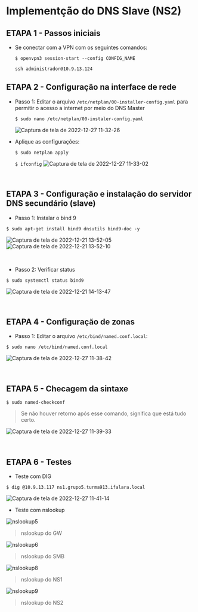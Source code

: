 # Implementção do DNS Slave (NS2)


## ETAPA 1 - Passos iniciais

* Se conectar com a VPN com os seguintes comandos:
  
  ```$ openvpn3 session-start --config CONFIG_NAME```
  
  ```ssh administrador@10.9.13.124```
  
## ETAPA 2 - Configuração na interface de rede
  
 * Passo 1: Editar o arquivo ```/etc/netplan/00-installer-config.yaml``` para permitir o acesso a internet por meio do DNS Master
  
   ```$ sudo nano /etc/netplan/00-instaler-config.yaml```
   
   ![Captura de tela de 2022-12-27 11-32-26](https://user-images.githubusercontent.com/103398796/210071227-551e4547-956e-4119-aa5b-51de542d1dbc.PNG)
   
   
  * Aplique as configurações:
  
    ```$ sudo netplan apply```

    ```$ ifconfig```
    ![Captura de tela de 2022-12-27 11-33-02](https://user-images.githubusercontent.com/103398796/210071260-7b5ad40d-afc0-45bd-9387-de61fbace72e.PNG)
    
    &nbsp;
   
## ETAPA 3 - Configuração e instalação do servidor DNS secundário (slave)

* Passo 1: Instalar o bind 9

```$ sudo apt-get install bind9 dnsutils bind9-doc -y```

![Captura de tela de 2022-12-21 13-52-05](https://user-images.githubusercontent.com/103398796/210071216-9ad7ffa9-223a-47e2-bbbd-e39712a934d1.PNG)
![Captura de tela de 2022-12-21 13-52-10](https://user-images.githubusercontent.com/103398796/210071223-1c6eaa81-d05e-4b9c-89ec-12246be93830.PNG)

&nbsp;

* Passo 2: Verificar status

```$ sudo systemctl status bind9```

![Captura de tela de 2022-12-21 14-13-47](https://user-images.githubusercontent.com/103398796/210071243-1e5a6ca9-c837-427e-873c-bf02e3e218a2.PNG)

&nbsp;

## ETAPA 4 - Configuração de zonas

* Passo 1: Editar o arquivo ```/etc/bind/named.conf.local```: 

```$ sudo nano /etc/bind/named.conf.local```

![Captura de tela de 2022-12-27 11-38-42](https://user-images.githubusercontent.com/103398796/210071270-885e07ec-bb58-4c78-870e-b697c34b6829.PNG)

&nbsp;

## ETAPA 5 - Checagem da sintaxe

```$ sudo named-checkconf```

> Se não houver retorno após esse comando, significa que está tudo certo.

![Captura de tela de 2022-12-27 11-39-33](https://user-images.githubusercontent.com/103398796/210071277-81266773-a60e-4b51-8207-fec5e8600e68.PNG)

&nbsp;

## ETAPA 6 - Testes

* Teste com DIG

```$ dig @10.9.13.117 ns1.grupo5.turma913.ifalara.local```

![Captura de tela de 2022-12-27 11-41-14](https://user-images.githubusercontent.com/103398796/210071282-3a491fbd-6561-418b-bdfc-cd69462a1e1e.PNG)

* Teste com nslookup

![nslookup5](https://user-images.githubusercontent.com/103398796/210071899-8fc973d1-5b39-4653-8939-c3bf61cf1f18.png)

> nslookup do GW

![nslookup6](https://user-images.githubusercontent.com/103398796/210071902-7e87f817-c847-489d-9e69-70dcc33d4a51.png)

> nslookup do SMB

![nslookup8](https://user-images.githubusercontent.com/103398796/210071908-164f1c32-6a63-4774-803b-b0ecd7f42237.png)

> nslookup do NS1

![nslookup9](https://user-images.githubusercontent.com/103398796/210071928-2e35829d-0415-4a2c-9647-5ed8290216fe.png)

> nslookup do NS2


